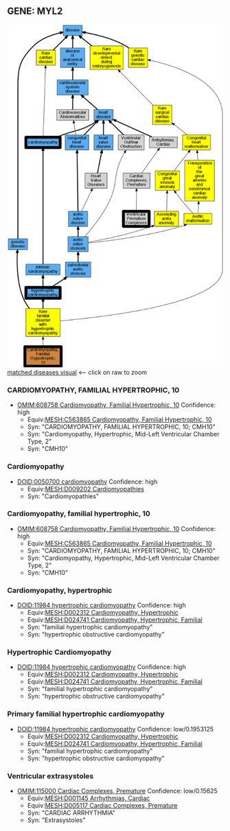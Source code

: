 
## GENE: MYL2

![image](MYL2.png)
[matched diseases visual](MYL2.png)  <-- click on raw to zoom


### CARDIOMYOPATHY, FAMILIAL HYPERTROPHIC, 10
 * [OMIM:608758 Cardiomyopathy, Familial Hypertrophic, 10](http://beta.monarchinitiative.org/disease/OMIM:608758) Confidence: high
    * Equiv:[MESH:C563865 Cardiomyopathy, Familial Hypertrophic, 10](http://beta.monarchinitiative.org/disease/MESH:C563865)
    * Syn: "CARDIOMYOPATHY, FAMILIAL HYPERTROPHIC, 10; CMH10"
    * Syn: "Cardiomyopathy, Hypertrophic, Mid-Left Ventricular Chamber Type, 2"
    * Syn: "CMH10"

### Cardiomyopathy
 * [DOID:0050700 cardiomyopathy](http://beta.monarchinitiative.org/disease/DOID:0050700) Confidence: high
    * Equiv:[MESH:D009202 Cardiomyopathies](http://beta.monarchinitiative.org/disease/MESH:D009202)
    * Syn: "Cardiomyopathies"

### Cardiomyopathy, familial hypertrophic, 10
 * [OMIM:608758 Cardiomyopathy, Familial Hypertrophic, 10](http://beta.monarchinitiative.org/disease/OMIM:608758) Confidence: high
    * Equiv:[MESH:C563865 Cardiomyopathy, Familial Hypertrophic, 10](http://beta.monarchinitiative.org/disease/MESH:C563865)
    * Syn: "CARDIOMYOPATHY, FAMILIAL HYPERTROPHIC, 10; CMH10"
    * Syn: "Cardiomyopathy, Hypertrophic, Mid-Left Ventricular Chamber Type, 2"
    * Syn: "CMH10"

### Cardiomyopathy, hypertrophic
 * [DOID:11984 hypertrophic cardiomyopathy](http://beta.monarchinitiative.org/disease/DOID:11984) Confidence: high
    * Equiv:[MESH:D002312 Cardiomyopathy, Hypertrophic](http://beta.monarchinitiative.org/disease/MESH:D002312)
    * Equiv:[MESH:D024741 Cardiomyopathy, Hypertrophic, Familial](http://beta.monarchinitiative.org/disease/MESH:D024741)
    * Syn: "familial hypertrophic cardiomyopathy"
    * Syn: "hypertrophic obstructive cardiomyopathy"

### Hypertrophic Cardiomyopathy
 * [DOID:11984 hypertrophic cardiomyopathy](http://beta.monarchinitiative.org/disease/DOID:11984) Confidence: high
    * Equiv:[MESH:D002312 Cardiomyopathy, Hypertrophic](http://beta.monarchinitiative.org/disease/MESH:D002312)
    * Equiv:[MESH:D024741 Cardiomyopathy, Hypertrophic, Familial](http://beta.monarchinitiative.org/disease/MESH:D024741)
    * Syn: "familial hypertrophic cardiomyopathy"
    * Syn: "hypertrophic obstructive cardiomyopathy"

### Primary familial hypertrophic cardiomyopathy
 * [DOID:11984 hypertrophic cardiomyopathy](http://beta.monarchinitiative.org/disease/DOID:11984) Confidence: low/0.1953125
    * Equiv:[MESH:D002312 Cardiomyopathy, Hypertrophic](http://beta.monarchinitiative.org/disease/MESH:D002312)
    * Equiv:[MESH:D024741 Cardiomyopathy, Hypertrophic, Familial](http://beta.monarchinitiative.org/disease/MESH:D024741)
    * Syn: "familial hypertrophic cardiomyopathy"
    * Syn: "hypertrophic obstructive cardiomyopathy"

### Ventricular extrasystoles
 * [OMIM:115000 Cardiac Complexes, Premature](http://beta.monarchinitiative.org/disease/OMIM:115000) Confidence: low/0.15625
    * Equiv:[MESH:D001145 Arrhythmias, Cardiac](http://beta.monarchinitiative.org/disease/MESH:D001145)
    * Equiv:[MESH:D005117 Cardiac Complexes, Premature](http://beta.monarchinitiative.org/disease/MESH:D005117)
    * Syn: "CARDIAC ARRHYTHMIA"
    * Syn: "Extrasystoles"
